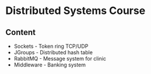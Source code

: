 # Distributed Systems Course

## Content

 - Sockets - Token ring TCP/UDP
 - JGroups - Distributed hash table
 - RabbitMQ - Message system for clinic
 - Middleware - Banking system

